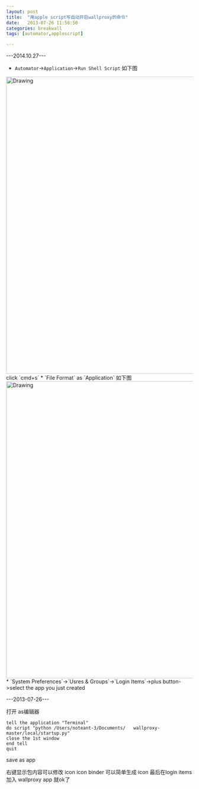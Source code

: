 ```yaml
---
layout: post
title:  "用apple script写自动开启wallproxy的命令"
date:   2013-07-26 11:58:50
categories: breakwall
tags: [automator,applescript]

---
```


---2014.10.27---

* `Automator`->`Application`->`Run Shell Script`
如下图
<img src="/resources/2014/10/27/1.png" alt="Drawing" style="width: 800px;"/>
click `cmd+s` 
* `File Format` as `Application`
如下图
<img src="/resources/2014/10/27/2.png" alt="Drawing" style="width: 800px;"/>
* `System Preferences`->`Usres & Groups`->`Login Items`->plus button->select the app you just created

---2013-07-26---

打开 as编辑器

	tell the application "Terminal"
	do script "python /Users/noteant-3/Documents/	wallproxy-master/local/startup.py"
	close the 1st window
	end tell
	quit

save as app

右键显示包内容可以修改 icon
icon binder 可以简单生成 icon
最后在login items 加入 wallproxy app 就ok了
